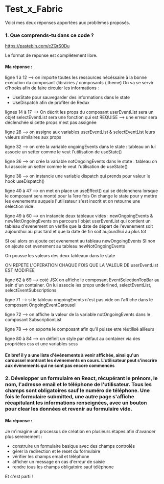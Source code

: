 # Test_x_Fabric

Voici mes deux réponses apportées aux problèmes proposés.

### 1. Que comprends-tu dans ce code ?
https://pastebin.com/cZQrS0Du

Le format de réponse est complètement libre.

#### Ma réponse : 
ligne 1 à 12 --> on importe toutes les ressources nécéssaire à la bonne exécution du composant (librairies / composants / theme)
On va se servir d'hooks afin de faire circuler les informations :
- UseState pour sauvegarder des informations dans le state
- UseDispatch afin de profiter de Redux

lignes 14 à 17 --> On décrit les props du composant
userEventList sera un objet
selectEventList sera une fonction qui est REQUISE --> une erreur sera déclenchée si cette props n'est pas assignée

ligne 28 --> on assigne aux variables userEventList & selectEventList leurs valeurs similaires aux props

ligne 32 -->  on crée la variable ongoingEvents dans le state : tableau
on lui associe un setter comme le veut l'utilisation de useState()

ligne 36 -->  on crée la variable notOngoingEvents dans le state : tableau
on lui associe un setter comme le veut l'utilisation de useState()

ligne 38 --> on instancie une variable dispatch qui prends pour valeur le hook useDispatch()

ligne 40 à 47 --> on met en place un useEffect() qui se déclenchera lorsque le composant sera monté pour la 1ere fois
On change le state pour y mettre les evenements auquels l'utilisateur s'est inscrit et on retourne une selection vide

ligne 49 à 60 --> on instancie deux tableaux vides : newOngoingEvents & newNotOngoingEvents
on parcours l'objet userEventList qui contient un tableau d'evenement
on vérifie que la date de départ de l'evenement soit aujourdhui au plus tard et que la date de fin soit aujourdhui au plus tôt

SI oui alors on ajoute cet evenement au tableau newOngoingEvents
SI non on ajoute cet evenement au tableau newNotOngoingEvents

On pousse les valeurs des deux tableaux dans le state

ON REPETE L'OPERATION CHAQUE FOIS QUE LA VALEUR DE userEventList EST MODIFIEE

ligne 62 à 69 --> coté JSX on affiche le composant EventSelectionTopBar au sein d'un container. On lui associe les props underlined, selectEventList, selectEventSubscriptions

ligne 71 --> si le tableau ongoingEvents n'est pas vide on l'affiche dans le composant OngoingEventCarousel

ligne 72 --> on affiche la valeur de la variable notOngoingEvents dans le composant SubscriptionList

ligne 78 --> on exporte le composant afin qu'il puisse etre réutilisé ailleurs

ligne 80 à 84 --> on définit un style par défaut au container via des propriétes css et une variables scss

#### En bref il y a une liste d'évènements à venir affichée, ainsi qu'un caroussel montrant les évènements en cours. L'utilisateur peut s'inscrire aux évènements qui ne sont pas encore commencés

### 2. Développer un formulaire en React, récupérant le prénom, le nom, l'adresse email et le téléphone de l'utilisateur. Tous les champs sont obligatoires sauf le numéro de téléphone. Une fois le formulaire submitted, une autre page s'affiche récapitulant les informations renseignées, avec un bouton pour clear les données et revenir au formulaire vide.

#### Ma réponse :

Je m'imagine un processus de création en plusieurs étapes afin d'avancer plus sereinement :
- construire un formulaire basique avec des champs controlés
- gérer la redirection et le reset du formulaire
- vérifier les champs email et téléphone
- afficher un message en cas d'erreur de saisie
- rendre tous les champs obligatoire sauf téléphone

Et c'est parti !

